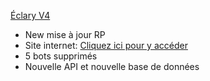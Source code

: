 [Éclary V4](https://discord.gg/6FsKBdW)

- New mise à jour RP
- Site internet: [Cliquez ici pour y accéder](https://eclary.tk)
- 5 bots supprimés
- Nouvelle API et nouvelle base de données
